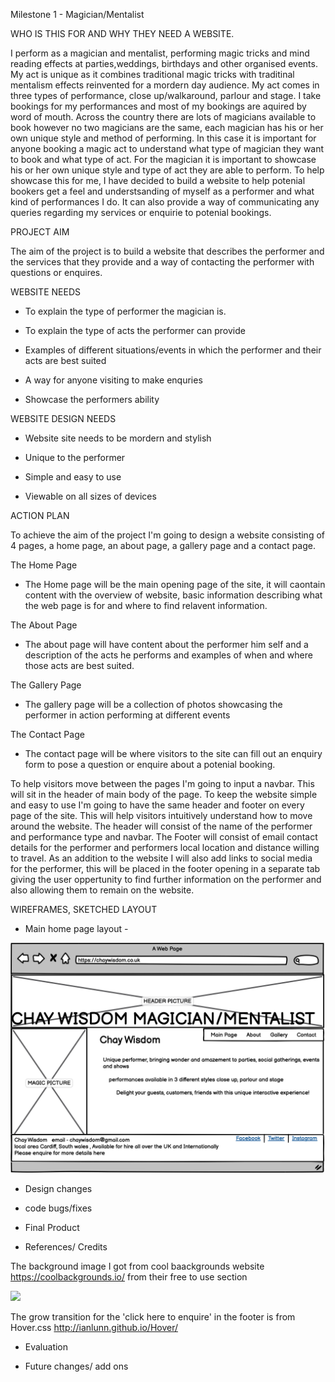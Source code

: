 Milestone 1 - Magician/Mentalist



WHO IS THIS FOR AND WHY THEY NEED A WEBSITE.

I perform as a magician and mentalist, performing magic tricks and mind reading effects at parties,weddings, birthdays and other organised events. My act is unique as it combines traditional magic tricks  with traditinal mentalism effects reinvented for a mordern day audience. My act comes in three types of performance, close up/walkaround, parlour and stage. I take bookings for my performances and most of my bookings are aquired by word of mouth. Across the country there are lots of magicians available to book however no two magicians are the same, each magician has his or her own unique style and method of performing. In this case it is important for anyone booking a magic act to understand what type of magician they want to book and what type of act. For the magician it is important to showcase his or her own unique style and type of act they are able to perform. To help showcase this for me, I have decided to build a website to help potenial bookers get a feel and understsanding of myself as a performer and what kind of performances I do. It can also provide a way of communicating any queries regarding my services or enquirie to potenial bookings.




PROJECT AIM

The aim of the project is to build a website that describes the performer and the services that they provide and a way of contacting the performer with questions or enquires.




WEBSITE NEEDS

- To explain the type of performer the magician is.

- To explain the type of acts the performer can provide 

- Examples of different situations/events in which the performer and their acts are best suited

- A way for anyone visiting to make enquries 

- Showcase the performers ability


WEBSITE DESIGN NEEDS

- Website site needs to be mordern and stylish

- Unique to the performer

- Simple and easy to use

- Viewable on all sizes of devices




ACTION PLAN

To achieve the aim of the project I'm going to design a website consisting of 4 pages, a home page, an about page, a gallery page and a contact page.

The Home Page

- The Home page will be the main opening page of the site, it will caontain content with the overview of website, basic information describing what the web page is for and where to find relavent information.

The About Page 

- The about page will have content about the performer him self and a description of the acts he performs and examples of when and where those acts are best suited.

The Gallery Page

- The gallery page will be a collection of photos showcasing the performer in action performing at different events

The Contact Page 

- The contact page will be where visitors to the site can fill out an enquiry form to pose a question or enquire about a potenial booking.

To help visitors move between the pages I'm going to input a navbar. This will sit in the header of main body of the page. 
To keep the website simple and easy to use I'm going to have the same header and footer on every page of the site. This will help visitors intuitively understand how to move around the website.
The header will consist of the name of the performer and performance type and navbar.
The Footer will consist of email contact details for the performer and performers local location and distance willing to travel.
As an addition to the website I will also add links to social media for the performer, this will be placed in the footer opening in a separate tab giving the user oppertunity to find further information on the performer and also allowing them to remain on the website.



WIREFRAMES, SKETCHED LAYOUT


- Main home page layout -

<img src="design-images/Mentalist_Magician website Main page Desktop.png">







- Design changes 

- code bugs/fixes

- Final Product

- References/ Credits 

The background image I got from cool baackgrounds website https://coolbackgrounds.io/ from their free to use section

<img src="images/background-color.jepg">

The grow transition for the 'click here to enquire' in the footer is from Hover.css http://ianlunn.github.io/Hover/

- Evaluation

- Future changes/ add ons 
